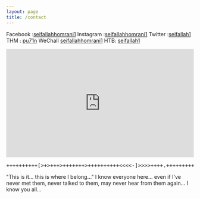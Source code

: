 ```yaml
---
layout: page
title: /contact
---
```


Facebook :[seifallahhomrani1](https://fb.com/seifallahhomrani1) 
Instagram :[seifallahhomrani1](https://www.instagram.com/seifallahhomrani1/)
Twitter :[seifallah1](https://twitter.com/seifallahh1)
THM : [pu71n](https://tryhackme.com/p/pu71n)
WeChall [seifallahhomrani1](https://www.wechall.net/profile/seifallahhomrani1)
HTB: [seifallah1](https://www.hackthebox.eu/home/users/profile/255430)
<div style="width:100%;height:0;padding-bottom:58%;position:relative;"><iframe src="https://giphy.com/embed/l0MYC0LajbaPoEADu" width="100%" height="100%" style="position:absolute" frameBorder="0" class="giphy-embed" allowFullScreen></iframe></div><p></p>

<pre>
++++++++++[>+>+++>+++++++>++++++++++<<<<-]>>>>++++.++++++++++++..----.<------------.-----------..>.--------.++++++++++.-----------------.++.++++++++.<-.>++++.+++.-----------.<+.>++.++++++++++..++.----------------.++++++++++++++.<.++++++++.--------.++++.-----.>-----------.++++++++++++.-------.-.
</pre>
"This is it... this is where I belong..."
I know everyone here... even if I've never met them, never talked to
them, may never hear from them again... I know you all...


